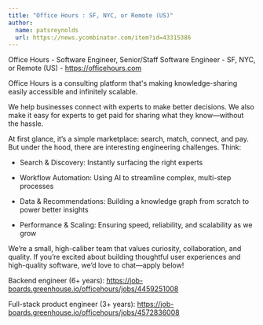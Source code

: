```yaml
---
title: "Office Hours : SF, NYC, or Remote (US)"
author:
  name: patsreynolds
  url: https://news.ycombinator.com/item?id=43315386
---
```

Office Hours - Software Engineer, Senior&#x2F;Staff Software Engineer - SF, NYC, or Remote (US) - <a href="https:&#x2F;&#x2F;officehours.com" rel="nofollow">https:&#x2F;&#x2F;officehours.com</a>

Office Hours is a consulting platform that&#x27;s making knowledge-sharing easily accessible and infinitely scalable.

We help businesses connect with experts to make better decisions. We also make it easy for experts to get paid for sharing what they know—without the hassle.

At first glance, it’s a simple marketplace: search, match, connect, and pay. But under the hood, there are interesting engineering challenges. Think:

- Search &amp; Discovery: Instantly surfacing the right experts

- Workflow Automation: Using AI to streamline complex, multi-step processes

- Data &amp; Recommendations: Building a knowledge graph from scratch to power better insights

- Performance &amp; Scaling: Ensuring speed, reliability, and scalability as we grow

We’re a small, high-caliber team that values curiosity, collaboration, and quality. If you’re excited about building thoughtful user experiences and high-quality software, we’d love to chat—apply below!

Backend engineer (6+ years):
<a href="https:&#x2F;&#x2F;job-boards.greenhouse.io&#x2F;officehours&#x2F;jobs&#x2F;4459251008" rel="nofollow">https:&#x2F;&#x2F;job-boards.greenhouse.io&#x2F;officehours&#x2F;jobs&#x2F;4459251008</a>

Full-stack product engineer (3+ years):
<a href="https:&#x2F;&#x2F;job-boards.greenhouse.io&#x2F;officehours&#x2F;jobs&#x2F;4572836008" rel="nofollow">https:&#x2F;&#x2F;job-boards.greenhouse.io&#x2F;officehours&#x2F;jobs&#x2F;4572836008</a>
<JobApplication />
